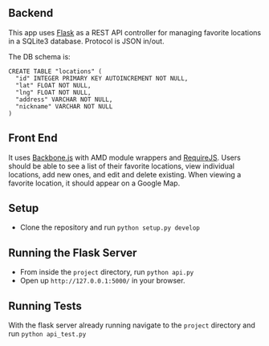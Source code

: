 ## Backend
This app uses [Flask](http://flask.pocoo.org/) as a REST API controller for managing favorite locations in a SQLite3 database. Protocol is JSON in/out.

The DB schema is:

    CREATE TABLE "locations" (
      "id" INTEGER PRIMARY KEY AUTOINCREMENT NOT NULL,
      "lat" FLOAT NOT NULL,
      "lng" FLOAT NOT NULL,
      "address" VARCHAR NOT NULL,
      "nickname" VARCHAR NOT NULL
    )

## Front End
It uses [Backbone.js](http://documentcloud.github.com/backbone/) with AMD module wrappers and [RequireJS](http://requirejs.org/). Users should be able to see a list of their favorite locations, view individual locations, add new ones, and edit and delete existing. When viewing a favorite location, it should appear on a Google Map.

## Setup

* Clone the repository and run `python setup.py develop`

## Running the Flask Server

* From inside the `project` directory, run `python api.py`
* Open up `http://127.0.0.1:5000/` in your browser.

## Running Tests

With the flask server already running navigate to the `project` directory and run `python api_test.py`


